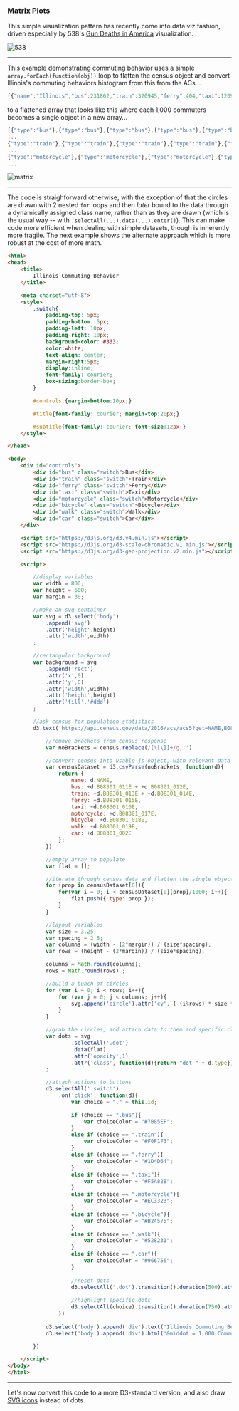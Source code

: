 ### Matrix Plots

This simple visualization pattern has recently come into data viz fashion, driven especially by 538's [Gun Deaths in America](https://fivethirtyeight.com/features/gun-deaths/) visualization.

![538](gundeaths.png)

-----

This example demonstrating commuting behavior uses a simple `array.forEach(function(obj))` loop to flatten the census object and convert Illinois's commuting behaviors histogram from this from the ACs...

```js
[{"name":"Illinois","bus":231862,"train":320945,"ferry":404,"taxi":12092,"motorcycle":6103,"bicycle":39187,"walk":184984,"car":4926537}]
```

to a flattened array that looks like this where each 1,000 commuters becomes a single object in a new array...

```js
[{"type":"bus"},{"type":"bus"},{"type":"bus"},{"type":"bus"},{"type":"bus"},{"type":"bus"},{"type":"bus"},{"type":"bus"},{"type":"bus"},{"type":"bus"},{"type":"bus"},{"type":"bus"},{"type":"bus"},{"type":"bus"},{"type":"bus"},{"type":"bus"},{"type":"bus"},
...
{"type":"train"},{"type":"train"},{"type":"train"},{"type":"train"},{"type":"train"},{"type":"train"},{"type":"train"},{"type":"train"},{"type":"train"},{"type":"train"},{"type":"train"},{"type":"train"},{"type":"train"},{"type":"train"},{"type":"train"},
...
{"type":"motorcycle"},{"type":"motorcycle"},{"type":"motorcycle"},{"type":"motorcycle"},{"type":"motorcycle"},{"type":"motorcycle"},{"type":"motorcycle"},{"type":"bicycle"},{"type":"bicycle"},{"type":"bicycle"},{"type":"bicycle"},{"type":"bicycle"},{"type":"bicycle"},{"type":"bicycle"},{"type":"bicycle"},{"type":"bicycle"},{"type":"bicycle"},{"type":"bicycle"},{"type":"bicycle"},{"type":"bicycle"},{"type":"bicycle"},{"type":"bicycle"},{"type":"bicycle"},{"type":"bicycle"},{"type":"bicycle"},{"type":"bicycle"},{"type":"bicycle"},{"type":"bicycle"},{"type":"bicycle"},
...
```

![matrix](matrix.png)

-----

The code is straighforward otherwise, with the exception of that the circles are drawn with 2 nested `for` loops and then *later* bound to the data through a dynamically assigned class name, rather than as they are drawn (which is the usual way -- with `.selectAll(...).data(...).enter()`). This can make code more efficient when dealing with simple datasets, though is inherently more fragile. The next example shows the alternate approach which is more robust at the cost of more math. 

```html
<html>
<head>
	<title>
		Illinois Commuting Behavior
	</title>

	<meta charset="utf-8">
	<style>
		.switch{
			padding-top: 5px;
			padding-bottom: 5px;
			padding-left: 10px;
			padding-right: 10px;
			background-color: #333;
			color:white;	
			text-align: center;
			margin-right:5px;
			display:inline;
			font-family: courier;
			box-sizing:border-box;
		}

		#controls {margin-bottom:10px;}

		#title{font-family: courier; margin-top:20px;}

		#subtitle{font-family: courier; font-size:12px;}
	</style>

</head>

<body>
	<div id="controls">
		<div id="bus" class="switch">Bus</div>
		<div id="train" class="switch">Train</div>
		<div id="ferry" class="switch">Ferry</div>
		<div id="taxi" class="switch">Taxi</div>
		<div id="motorcycle" class="switch">Motorcycle</div>
		<div id="bicycle" class="switch">Bicycle</div>
		<div id="walk" class="switch">Walk</div>
		<div id="car" class="switch">Car</div>
	</div>

	<script src="https://d3js.org/d3.v4.min.js"></script>
	<script src="https://d3js.org/d3-scale-chromatic.v1.min.js"></script>
	<script src="https://d3js.org/d3-geo-projection.v2.min.js"></script>

	<script>

		//display variables
		var width = 800;
		var height = 600;
		var margin = 30;

		//make an svg container 
		var svg = d3.select('body')
			.append('svg')
			.attr('height',height)
			.attr('width',width)
		;

		//rectangular background 
		var background = svg
			.append('rect')
			.attr('x',0)
			.attr('y',0)
			.attr('width',width)
			.attr('height',height)
			.attr('fill','#ddd')
		;

		//ask census for population statistics
	    d3.text('https://api.census.gov/data/2016/acs/acs5?get=NAME,B08301_011E,B08301_012E,B08301_013E,B08301_014E,B08301_015E,B08301_016E,B08301_017E,B08301_018E,B08301_019E,B08301_002E&for=state:17',function(census){

	    	//remove brackets from census response
	    	var noBrackets = census.replace(/[\[\]]+/g,'')

	    	//convert census into usable js object, with relevant data precomputed
	    	var censusDataset = d3.csvParse(noBrackets, function(d){
				return {
					name: d.NAME,
					bus: +d.B08301_011E + +d.B08301_012E,
					train: +d.B08301_013E + +d.B08301_014E,
					ferry: +d.B08301_015E,
					taxi: +d.B08301_016E,
					motorcycle: +d.B08301_017E,
					bicycle: +d.B08301_018E,
					walk: +d.B08301_019E,
					car: +d.B08301_002E
		      	};
	    	})

	    	//empty array to populate
			var flat = [];

			//iterate through census data and flatten the single object
	    	for (prop in censusDataset[0]){
	    		for(var i = 0; i < censusDataset[0][prop]/1000; i++){
	    			flat.push({ type: prop });
	    		}
	    	}

	    	//layout variables
	    	var size = 3.25;
	    	var spacing = 2.5;
	    	var columns = (width - (2*margin)) / (size*spacing);
	    	var rows = (height - (2*margin)) / (size*spacing);

	    	columns = Math.round(columns);
	    	rows = Math.round(rows) ;

	    	//build a bunch of circles
	    	for (var i = 0; i < rows; i++){
	    		for (var j = 0; j < columns; j++){
	    			svg.append('circle').attr('cy', ( (i%rows) * size * spacing) + margin).attr('cx', ( (j%columns) * size * spacing) + margin).attr('r',size).attr('class','dot').attr('fill','#333').attr('opacity',0);
	    		}
	    	}

	    	//grab the circles, and attach data to them and specific class names
	    	var dots = svg
	    			.selectAll('.dot')
	    			.data(flat)
					.attr('opacity',1)
					.attr('class', function(d){return "dot " + d.type})  
			;	

			//attach actions to buttons
			d3.selectAll('.switch')
				.on('click', function(d){
					var choice = "." + this.id;

					if (choice == ".bus"){
						var choiceColor = "#7B85EF";
					}
					else if (choice == ".train"){
						var choiceColor = "#F0F1F3";
					}
					else if (choice == ".ferry"){
						var choiceColor = "#1D4D64";
					}
					else if (choice == ".taxi"){
						var choiceColor = "#F5A82B";
					}
 					else if (choice == ".motorcycle"){
						var choiceColor = "#EC3323";
					}					
 					else if (choice == ".bicycle"){
						var choiceColor = "#B24575";
					}					
 					else if (choice == ".walk"){
						var choiceColor = "#528231";
					}					
 					else if (choice == ".car"){
						var choiceColor = "#966756";
					}					
					
					//reset dots
					d3.selectAll('.dot').transition().duration(500).attr('fill','#333');
					
					//highlight specific dots
					d3.selectAll(choice).transition().duration(750).attr('fill', choiceColor);
				})
				
			d3.select('body').append('div').text('Illinois Commuting Behavior').attr('id','title')
			d3.select('body').append('div').html('&middot = 1,000 Commuters').attr('id','subtitle')

	    })

	</script>
</body>
</html>
```

-----

Let's now convert this code to a more D3-standard version, and also draw [SVG icons](matrix-svg.md) instead of dots. 
